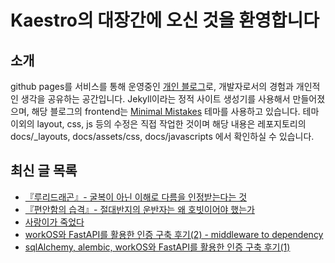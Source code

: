 # Kaestro의 대장간에 오신 것을 환영합니다

## 소개

github pages를 서비스를 통해 운영중인 [개인 블로그](https://kaestro.github.io)로, 개발자로서의 경험과 개인적인 생각을 공유하는 공간입니다. Jekyll이라는 정적 사이트 생성기를 사용해서 만들어졌으며, 해당 블로그의 frontend는 [Minimal Mistakes](https://mmistakes.github.io/minimal-mistakes/) 테마를 사용하고 있습니다. 테마 이외의 layout, css, js 등의 수정은 직접 작업한 것이며 해당 내용은 레포지토리의 docs/_layouts, docs/assets/css, docs/javascripts 에서 확인하실 수 있습니다.

## 최신 글 목록
<!-- BLOG-POST-LIST:START -->
- [『루리드래곤』- 굴복이 아닌 이해로 다름을 인정받는다는 것](https://kaestro.github.io/%EC%84%9C%ED%8F%89/2025/08/16/%ED%8F%AD%EB%A0%A5%EA%B3%BC-%EA%B5%B4%EB%B3%B5%EC%9D%B4-%EC%95%84%EB%8B%8C-%EC%86%8C%ED%86%B5%EA%B3%BC-%EC%88%98%EC%9A%A9%EC%9C%BC%EB%A1%9C-%EB%8B%A4%EB%A6%84%EC%9D%84-%EC%9D%B4%ED%95%B4%ED%95%B4%EB%82%98%EA%B0%84%EB%8B%A4%EB%8A%94-%EA%B2%83-%EB%A3%A8%EB%A6%AC%EB%93%9C%EB%9E%98%EA%B3%A4.html)
- [『편안함의 습격』- 절대반지의 운반자는 왜 호빗이어야 했는가](https://kaestro.github.io/%EC%84%9C%ED%8F%89/2025/08/02/%ED%8E%B8%EC%95%88%ED%95%A8%EC%9D%98-%EC%8A%B5%EA%B2%A9-%EC%A0%88%EB%8C%80%EB%B0%98%EC%A7%80%EC%9D%98-%EC%9A%B4%EB%B0%98%EC%9E%90%EB%8A%94-%EC%99%9C-%ED%98%B8%EB%B9%97%EC%9D%B4%EC%96%B4%EC%95%BC%EB%A7%8C%ED%96%88%EB%8A%94%EA%B0%80.html)
- [사랑이가 죽었다](https://kaestro.github.io/%EC%8B%A0%EB%B3%80%EC%9E%A1%EA%B8%B0/2025/07/27/%EC%82%AC%EB%9E%91%EC%9D%B4%EA%B0%80-%EC%A3%BD%EC%97%88%EB%8B%A4.html)
- [workOS와 FastAPI를 활용한 인증 구축 후기&lpar;2&rpar; - middleware to dependency](https://kaestro.github.io/%EA%B0%9C%EB%B0%9C%EC%9D%B4%EC%95%BC%EA%B8%B0/2025/07/18/%EC%9D%B8%EC%A6%9D-%EA%B8%B0%EB%8A%A5-%EA%B5%AC%ED%98%84%ED%95%98%EA%B8%B0.html)
- [sqlAlchemy, alembic, workOS와 FastAPI를 활용한 인증 구축 후기&lpar;1&rpar;](https://kaestro.github.io/%EA%B0%9C%EB%B0%9C%EC%9D%B4%EC%95%BC%EA%B8%B0/2025/07/15/workOS%EC%99%80-FastAPI.html)
<!-- BLOG-POST-LIST:END -->